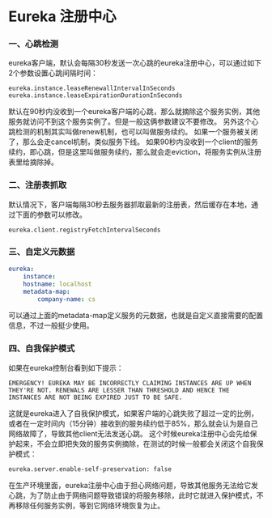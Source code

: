 # Eureka 注册中心

### 一、心跳检测

eureka客户端，默认会每隔30秒发送一次心跳的eureka注册中心，可以通过如下2个参数设置心跳间隔时间：

```text
eureka.instance.leaseRenewallIntervalInSeconds
eureka.instance.leaseExpirationDurationInSeconds
```

默认在90秒内没收到一个eureka客户端的心跳，那么就摘除这个服务实例，其他服务就访问不到这个服务实例了。但是一般这俩参数建议不要修改。
另外这个心跳检测的机制其实叫做renew机制，也可以叫做服务续约。
如果一个服务被关闭了，那么会走cancel机制，类似服务下线。
如果90秒内没收到一个client的服务续约，即心跳，但是这里叫做服务续约，那么就会走eviction，将服务实例从注册表里给摘除掉。

### 二、注册表抓取

默认情况下，客户端每隔30秒去服务器抓取最新的注册表，然后缓存在本地，通过下面的参数可以修改。

```text
eureka.client.registryFetchIntervalSeconds
```

### 三、自定义元数据

```yaml
eureka:
    instance:
    hostname: localhost
    metadata-map:
        company-name: cs
```

可以通过上面的metadata-map定义服务的元数据，也就是自定义直接需要的配置信息，不过一般挺少使用。

### 四、自我保护模式

如果在eureka控制台看到如下提示：

```text
EMERGENCY! EUREKA MAY BE INCORRECTLY CLAIMING INSTANCES ARE UP WHEN THEY'RE NOT. RENEWALS ARE LESSER THAN THRESHOLD AND HENCE THE INSTANCES ARE NOT BEING EXPIRED JUST TO BE SAFE.
```

这就是eureka进入了自我保护模式，如果客户端的心跳失败了超过一定的比例，或者在一定时间内（15分钟）接收到的服务续约低于85%，那么就会认为是自己网络故障了，导致其他client无法发送心跳。
这个时候eureka注册中心会先给保护起来，不会立即把失效的服务实例摘除，在测试的时候一般都会关闭这个自我保护模式：

```text
eureka.server.enable-self-preservation: false
```

在生产环境里面，eureka注册中心由于担心网络问题，导致其他服务无法给它发心跳，为了防止由于网络问题导致错误的将服务移除，此时它就进入保护模式，不再移除任何服务实例，等到它网络环境恢复为止。
